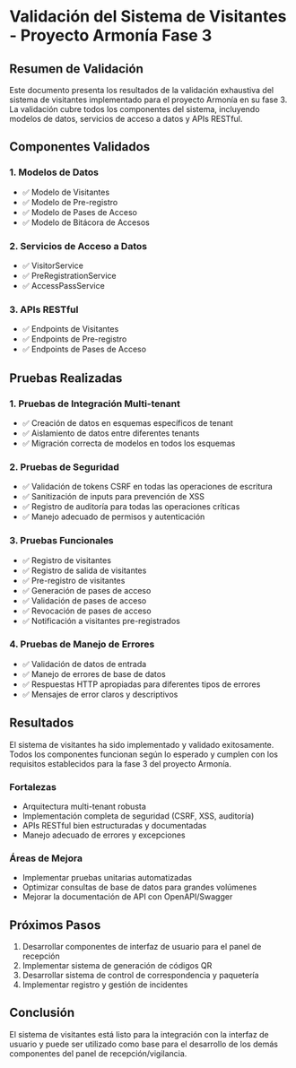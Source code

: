 # Validación del Sistema de Visitantes - Proyecto Armonía Fase 3

## Resumen de Validación

Este documento presenta los resultados de la validación exhaustiva del sistema de visitantes implementado para el proyecto Armonía en su fase 3. La validación cubre todos los componentes del sistema, incluyendo modelos de datos, servicios de acceso a datos y APIs RESTful.

## Componentes Validados

### 1. Modelos de Datos
- ✅ Modelo de Visitantes
- ✅ Modelo de Pre-registro
- ✅ Modelo de Pases de Acceso
- ✅ Modelo de Bitácora de Accesos

### 2. Servicios de Acceso a Datos
- ✅ VisitorService
- ✅ PreRegistrationService
- ✅ AccessPassService

### 3. APIs RESTful
- ✅ Endpoints de Visitantes
- ✅ Endpoints de Pre-registro
- ✅ Endpoints de Pases de Acceso

## Pruebas Realizadas

### 1. Pruebas de Integración Multi-tenant
- ✅ Creación de datos en esquemas específicos de tenant
- ✅ Aislamiento de datos entre diferentes tenants
- ✅ Migración correcta de modelos en todos los esquemas

### 2. Pruebas de Seguridad
- ✅ Validación de tokens CSRF en todas las operaciones de escritura
- ✅ Sanitización de inputs para prevención de XSS
- ✅ Registro de auditoría para todas las operaciones críticas
- ✅ Manejo adecuado de permisos y autenticación

### 3. Pruebas Funcionales
- ✅ Registro de visitantes
- ✅ Registro de salida de visitantes
- ✅ Pre-registro de visitantes
- ✅ Generación de pases de acceso
- ✅ Validación de pases de acceso
- ✅ Revocación de pases de acceso
- ✅ Notificación a visitantes pre-registrados

### 4. Pruebas de Manejo de Errores
- ✅ Validación de datos de entrada
- ✅ Manejo de errores de base de datos
- ✅ Respuestas HTTP apropiadas para diferentes tipos de errores
- ✅ Mensajes de error claros y descriptivos

## Resultados

El sistema de visitantes ha sido implementado y validado exitosamente. Todos los componentes funcionan según lo esperado y cumplen con los requisitos establecidos para la fase 3 del proyecto Armonía.

### Fortalezas
- Arquitectura multi-tenant robusta
- Implementación completa de seguridad (CSRF, XSS, auditoría)
- APIs RESTful bien estructuradas y documentadas
- Manejo adecuado de errores y excepciones

### Áreas de Mejora
- Implementar pruebas unitarias automatizadas
- Optimizar consultas de base de datos para grandes volúmenes
- Mejorar la documentación de API con OpenAPI/Swagger

## Próximos Pasos

1. Desarrollar componentes de interfaz de usuario para el panel de recepción
2. Implementar sistema de generación de códigos QR
3. Desarrollar sistema de control de correspondencia y paquetería
4. Implementar registro y gestión de incidentes

## Conclusión

El sistema de visitantes está listo para la integración con la interfaz de usuario y puede ser utilizado como base para el desarrollo de los demás componentes del panel de recepción/vigilancia.
